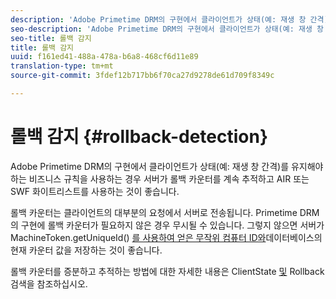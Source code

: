 ```yaml
---
description: 'Adobe Primetime DRM의 구현에서 클라이언트가 상태(예: 재생 창 간격)를 유지해야 하는 비즈니스 규칙을 사용하는 경우 서버가 롤백 카운터를 계속 추적하고 AIR 또는 SWF 화이트리스트를 사용하는 것이 좋습니다.'
seo-description: 'Adobe Primetime DRM의 구현에서 클라이언트가 상태(예: 재생 창 간격)를 유지해야 하는 비즈니스 규칙을 사용하는 경우 서버가 롤백 카운터를 계속 추적하고 AIR 또는 SWF 화이트리스트를 사용하는 것이 좋습니다.'
seo-title: 롤백 감지
title: 롤백 감지
uuid: f161ed41-488a-478a-b6a8-468cf6d11e89
translation-type: tm+mt
source-git-commit: 3fdef12b717bb6f70ca27d9278de61d709f8349c

---
```



# 롤백 감지 {#rollback-detection}

Adobe Primetime DRM의 구현에서 클라이언트가 상태(예: 재생 창 간격)를 유지해야 하는 비즈니스 규칙을 사용하는 경우 서버가 롤백 카운터를 계속 추적하고 AIR 또는 SWF 화이트리스트를 사용하는 것이 좋습니다.

롤백 카운터는 클라이언트의 대부분의 요청에서 서버로 전송됩니다. Primetime DRM의 구현에 롤백 카운터가 필요하지 않은 경우 무시될 수 있습니다. 그렇지 않으면 서버가 MachineToken.getUniqueId() [를 사용하여 얻은 무작위 컴퓨터 ID와](https://help.adobe.com/en_US/primetime/api/drm-apis/server/javadocs-flashaccess-pro/com/adobe/flashaccess/sdk/cert/MachineId.html#getUniqueId())데이터베이스의 현재 카운터 값을 저장하는 것이 좋습니다.

롤백 카운터를 증분하고 추적하는 방법에 대한 자세한 내용은 ClientState [및](https://help.adobe.com/en_US/primetime/api/drm-apis/server/javadocs-flashaccess-pro/com/adobe/flashaccess/sdk/protocol/ClientState.html) Rollback 검색을 참조하십시오.
